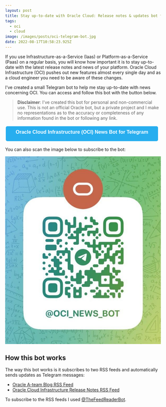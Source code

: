 ```yaml
---
layout: post
title: Stay up-to-date with Oracle Cloud: Release notes & updates bot for OCI
tags:
  - oci
  - cloud
image: /images/posts/oci-telegram-bot.jpg
date: 2022-08-17T10:58:23.925Z
---
```

If you use Infrastructure-as-a-Service (Iaas) or Platform-as-a-Service (Paas) on a regular basis, you will know how important it is to stay up-to-date with the latest release notes and news of your platform. Oracle Cloud Infrastructure (OCI) pushes out new features almost every single day and as a cloud engineer you need to be aware of these changes. 

I've created a small Telegram bot to help me stay up-to-date with news concerning OCI. You can access and follow this bot with the button below.

> **Disclaimer**: I've created this bot for personal and non-commercial use. This is not an official Oracle bot, but a private project and I make no representations as to the accuracy or completeness of any information found in the bot or following any link. 

<button href="" onClick="window.open('https://t.me/oci_news_bot')" style="vertical-align: middle;border-radius:5px;background-color: #27aeef;border: none;color: white;padding: 15px 32px;text-align: center;text-decoration: none;display: inline-block;font-size: 16px;margin: 4px 2px;cursor: pointer;"><span style="top:3px;" data-icon='ei-external-link' data-size='s'></span><span style="position: relative; bottom: 5px;"><strong>Oracle Cloud Infrastructure (OCI) News Bot for Telegram</strong></span></button>

You can also scan the image below to subscribe to the bot: 

![](/images/posts/scan-telegram-bot.jpg)

## How this bot works

The way this bot works is it subscribes to two RSS feeds and automatically sends updates as Telegram messages:

* [Oracle A-team Blog RSS Feed](https://www.ateam-oracle.com/rss)
* [Oracle Cloud Infrastructure Release Notes RSS Feed](https://docs.cloud.oracle.com/en-us/iaas/releasenotes/feed)

To subscribe to the RSS feeds I used [@TheFeedReaderBot](https://telegram.me/TheFeedReaderBot).
